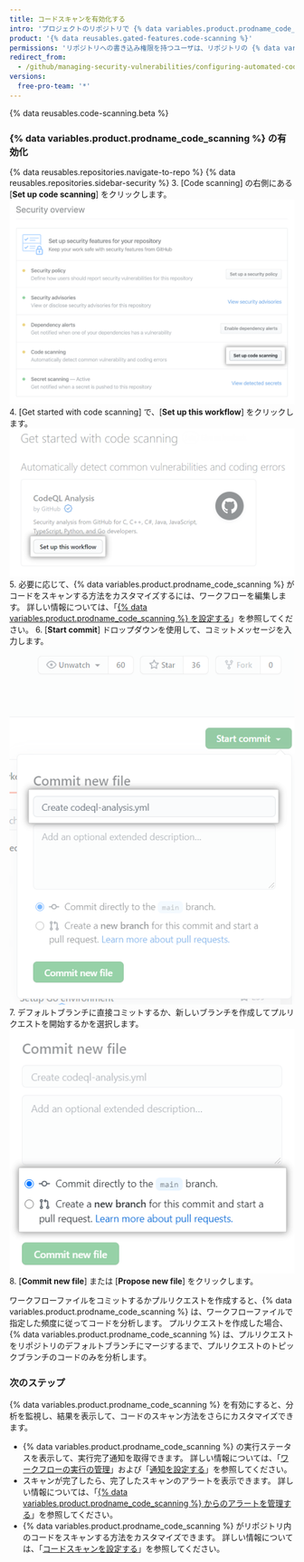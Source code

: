 ```yaml
---
title: コードスキャンを有効化する
intro: 'プロジェクトのリポジトリで {% data variables.product.prodname_code_scanning %} を有効化できます。'
product: '{% data reusables.gated-features.code-scanning %}'
permissions: 'リポジトリへの書き込み権限を持つユーザは、リポジトリの {% data variables.product.prodname_code_scanning %} を有効化できます。'
redirect_from:
  - /github/managing-security-vulnerabilities/configuring-automated-code-scanning
versions:
  free-pro-team: '*'
---
```


{% data reusables.code-scanning.beta %}

### {% data variables.product.prodname_code_scanning %} の有効化

{% data reusables.repositories.navigate-to-repo %}
{% data reusables.repositories.sidebar-security %}
3. [Code scanning] の右側にある [**Set up code scanning**] をクリックします。 ![Security Overview の "Set up code scanning" の右側にある "Set up code scanning" ボタン](/assets/images/help/security/overview-set-up-code-scanning.png)
4. [Get started with code scanning] で、[**Set up this workflow**] をクリックします。 !["Get started with code scanning" 見出しの下の "Set up this workflow" ボタン](/assets/images/help/repository/code-scanning-set-up-this-workflow.png)
5. 必要に応じて、{% data variables.product.prodname_code_scanning %} がコードをスキャンする方法をカスタマイズするには、ワークフローを編集します。 詳しい情報については、「[{% data variables.product.prodname_code_scanning %} を設定する](/github/finding-security-vulnerabilities-and-errors-in-your-code/configuring-code-scanning)」を参照してください。
6. [**Start commit**] ドロップダウンを使用して、コミットメッセージを入力します。 ![コミットを開始する](/assets/images/help/repository/start-commit-commit-new-file.png)
7. デフォルトブランチに直接コミットするか、新しいブランチを作成してプルリクエストを開始するかを選択します。 ![コミット先を選択する](/assets/images/help/repository/start-commit-choose-where-to-commit.png)
8. [**Commit new file**] または [**Propose new file**] をクリックします。

ワークフローファイルをコミットするかプルリクエストを作成すると、{% data variables.product.prodname_code_scanning %} は、ワークフローファイルで指定した頻度に従ってコードを分析します。 プルリクエストを作成した場合、{% data variables.product.prodname_code_scanning %} は、プルリクエストをリポジトリのデフォルトブランチにマージするまで、プルリクエストのトピックブランチのコードのみを分析します。

### 次のステップ

{% data variables.product.prodname_code_scanning %} を有効にすると、分析を監視し、結果を表示して、コードのスキャン方法をさらにカスタマイズできます。

- {% data variables.product.prodname_code_scanning %} の実行ステータスを表示して、実行完了通知を取得できます。 詳しい情報については、「[ワークフローの実行の管理](/actions/configuring-and-managing-workflows/managing-a-workflow-run)」および「[通知を設定する](/github/managing-subscriptions-and-notifications-on-github/configuring-notifications#github-actions-notification-options)」を参照してください。
- スキャンが完了したら、完了したスキャンのアラートを表示できます。 詳しい情報については、「[{% data variables.product.prodname_code_scanning %} からのアラートを管理する](/github/finding-security-vulnerabilities-and-errors-in-your-code/managing-alerts-from-code-scanning)」を参照してください。
- {% data variables.product.prodname_code_scanning %} がリポジトリ内のコードをスキャンする方法をカスタマイズできます。 詳しい情報については、「[コードスキャンを設定する](/github/finding-security-vulnerabilities-and-errors-in-your-code/configuring-code-scanning)」を参照してください。
